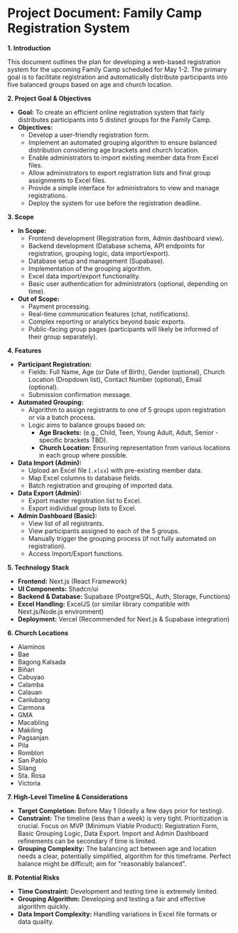 # Project Document: Family Camp Registration System

**1. Introduction**

This document outlines the plan for developing a web-based registration system for the upcoming Family Camp scheduled for May 1-2. The primary goal is to facilitate registration and automatically distribute participants into five balanced groups based on age and church location.

**2. Project Goal & Objectives**

* **Goal:** To create an efficient online registration system that fairly distributes participants into 5 distinct groups for the Family Camp.
* **Objectives:**
    * Develop a user-friendly registration form.
    * Implement an automated grouping algorithm to ensure balanced distribution considering age brackets and church location.
    * Enable administrators to import existing member data from Excel files.
    * Allow administrators to export registration lists and final group assignments to Excel files.
    * Provide a simple interface for administrators to view and manage registrations.
    * Deploy the system for use before the registration deadline.

**3. Scope**

* **In Scope:**
    * Frontend development (Registration form, Admin dashboard view).
    * Backend development (Database schema, API endpoints for registration, grouping logic, data import/export).
    * Database setup and management (Supabase).
    * Implementation of the grouping algorithm.
    * Excel data import/export functionality.
    * Basic user authentication for administrators (optional, depending on time).
* **Out of Scope:**
    * Payment processing.
    * Real-time communication features (chat, notifications).
    * Complex reporting or analytics beyond basic exports.
    * Public-facing group pages (participants will likely be informed of their group separately).

**4. Features**

* **Participant Registration:**
    * Fields: Full Name, Age (or Date of Birth), Gender (optional), Church Location (Dropdown list), Contact Number (optional), Email (optional).
    * Submission confirmation message.
* **Automated Grouping:**
    * Algorithm to assign registrants to one of 5 groups upon registration or via a batch process.
    * Logic aims to balance groups based on:
        * **Age Brackets:** (e.g., Child, Teen, Young Adult, Adult, Senior - specific brackets TBD).
        * **Church Location:** Ensuring representation from various locations in each group where possible.
* **Data Import (Admin):**
    * Upload an Excel file (`.xlsx`) with pre-existing member data.
    * Map Excel columns to database fields.
    * Batch registration and grouping of imported data.
* **Data Export (Admin):**
    * Export master registration list to Excel.
    * Export individual group lists to Excel.
* **Admin Dashboard (Basic):**
    * View list of all registrants.
    * View participants assigned to each of the 5 groups.
    * Manually trigger the grouping process (if not fully automated on registration).
    * Access Import/Export functions.

**5. Technology Stack**

* **Frontend:** Next.js (React Framework)
* **UI Components:** Shadcn/ui
* **Backend & Database:** Supabase (PostgreSQL, Auth, Storage, Functions)
* **Excel Handling:** ExcelJS (or similar library compatible with Next.js/Node.js environment)
* **Deployment:** Vercel (Recommended for Next.js & Supabase integration)

**6. Church Locations**

* Alaminos
* Bae
* Bagong Kalsada
* Biñan
* Cabuyao
* Calamba
* Calauan
* Canlubang
* Carmona
* GMA
* Macabling
* Makiling
* Pagsanjan
* Pila
* Romblon
* San Pablo
* Silang
* Sta. Rosa
* Victoria

**7. High-Level Timeline & Considerations**

* **Target Completion:** Before May 1 (Ideally a few days prior for testing).
* **Constraint:** The timeline (less than a week) is very tight. Prioritization is crucial. Focus on MVP (Minimum Viable Product): Registration Form, Basic Grouping Logic, Data Export. Import and Admin Dashboard refinements can be secondary if time is limited.
* **Grouping Complexity:** The balancing act between age and location needs a clear, potentially simplified, algorithm for this timeframe. Perfect balance might be difficult; aim for "reasonably balanced".

**8. Potential Risks**

* **Time Constraint:** Development and testing time is extremely limited.
* **Grouping Algorithm:** Developing and testing a fair and effective algorithm quickly.
* **Data Import Complexity:** Handling variations in Excel file formats or data quality.
